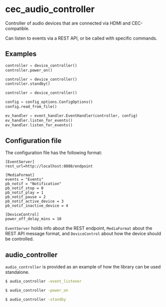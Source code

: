 # cec_audio_controller

Controller of audio devices that are connected via HDMI and CEC-compatible.

Can listen to events via a REST API, or be called with specific commands.

## Examples

```python
controller = device_controller()
controller.power_on()
```
```python
controller = device_controller()
controller.standby()
```
```python
controller = device_controller()

config = config_options.ConfigOptions()
config.read_from_file()

ev_handler = event_handler.EventHandler(controller, config)
ev_handler.listen_for_events()
ev_handler.listen_for_events()
```

## Configuration file

The configuration file has the following format:
```
[EventServer]
rest_url=http://localhost:8080/endpoint

[MediaFormat]
events = "Events"
pb_notif = "Notification"
pb_notif_stop = 0
pb_notif_play = 1
pb_notif_pause = 2
pb_notif_active_device = 3
pb_notif_inactive_device = 4

[DeviceControl]
power_off_delay_mins = 10
```

`EventServer` holds info about the REST endpoint, `MediaFormat` about the REST API message format,
and `DeviceControl` about how the device should be controlled.

## audio_controller

`audio_controller` is provided as an example of how the library can be used standalone.

```bash
$ audio_controller -event_listener
```
```bash
$ audio_controller -power_on
```
```bash
$ audio_controller -standby
```